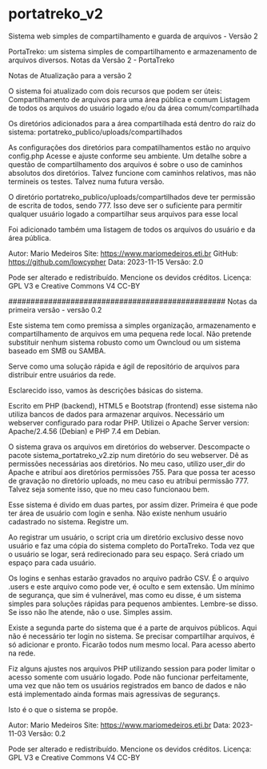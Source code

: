 # portatreko_v2
Sistema web simples de compartilhamento e guarda de arquivos - Versão 2

PortaTreko: um sistema simples de compartilhamento e armazenamento de arquivos diversos.
Notas da Versão 2 - PortaTreko

Notas de Atualização para a versão 2

O sistema foi atualizado com dois recursos que podem ser úteis:
Compartilhamento de arquivos para uma área pública e comum
Listagem de todos os arquivos do usuário logado e/ou da área comum/compartilhada

Os diretórios adicionados para a área compartilhada está dentro do raiz do sistema:
portatreko_publico/uploads/compartilhados

As configurações dos diretórios para compatilhamentos estão no arquivo config.php
Acesse e ajuste conforme seu ambiente.
Um detalhe sobre a questão de compartilhamento dos arquivos é sobre o uso 
de caminhos absolutos dos diretórios. Talvez funcione com caminhos relativos,
mas não termineis os testes. Talvez numa futura versão.

O diretório portatreko_publico/uploads/compartilhados deve ter permissão de escrita de todos, sendo 777.
Isso deve ser o suficiente para permitir qualquer usuário logado a compartilhar seus arquivos para esse local

Foi adicionado também uma listagem de todos os arquivos do usuário e da área pública.

Autor: Mario Medeiros
Site: https://www.mariomedeiros.eti.br
GitHub: https://github.com/lowcypher
Data: 2023-11-15
Versão: 2.0

Pode ser alterado e redistribuído. Mencione os devidos créditos.
Licença: GPL V3 e Creative Commons V4 CC-BY

#################################################
Notas da primeira versão  - versão 0.2

Este sistema tem como premissa a simples organização, armazenamento e compartilhamento de arquivos em uma pequena rede local.
Não pretende substituir nenhum sistema robusto como um Owncloud ou um sistema baseado em SMB ou SAMBA.

Serve como uma solução rápida e ágil de repositório de arquivos para distribuir entre usuários da rede.

Esclarecido isso, vamos às descrições básicas do sistema.

Escrito em PHP (backend), HTML5 e Bootstrap (frontend) esse sistema não utiliza bancos de dados para armazenar arquivos.
Necessário um webserver configurado para rodar PHP. Utilizei o Apache Server version: Apache/2.4.56 (Debian) e PHP 7.4 em Debian.

O sistema grava os arquivos em diretórios do webserver.
Descompacte o pacote sistema_portatreko_v2.zip num diretório do seu webserver. Dê as permissões necessárias aos diretórios.
No meu caso, utilizo user_dir do Apache e atribuí aos diretórios permissões 755. Para que possa ter acesso de gravação
no diretório uploads, no meu caso eu atribui permissão 777. Talvez seja somente isso, que no meu caso funcionaou bem.

Esse sistema é divido em duas partes, por assim dizer.
Primeira é que pode ter área de usuário com login e senha. 
Não existe nenhum usuário cadastrado no sistema. Registre um. 

Ao registrar um usuário, o script cria um diretório exclusivo desse novo usuário e faz uma cópia do sistema completo do PortaTreko.
Toda vez que o usuário se logar, será redirecionado para seu espaço. Será criado um espaço para cada usuário.

Os logins e senhas estarão gravados no arquivo padrão CSV. É o arquivo .users e este arquivo como pode ver, é oculto e sem extensão.
Um mínimo de segurança, que sim é vulnerável, mas como eu disse, é um sistema simples para soluções rápidas para pequenos ambientes.
Lembre-se disso. Se isso não lhe atende, não o use. Simples assim.

Existe a segunda parte do sistema que é a parte de arquivos públicos. Aqui não é necessário ter login no sistema. Se precisar compartilhar 
arquivos, é só adicionar e pronto. Ficarão todos num mesmo local. Para acesso aberto na rede.

Fiz alguns ajustes nos arquivos PHP utilizando session para poder limitar o acesso somente com usuário logado.
Pode não funcionar perfeitamente, uma vez que não tem os usuários registrados em banco de dados e não está implementado ainda formas mais agressivas de segurançs.

Isto é o que o sistema se propõe. 

Autor: Mario Medeiros
Site: https://www.mariomedeiros.eti.br
Data: 2023-11-03
Versão: 0.2

Pode ser alterado e redistribuído. Mencione os devidos créditos.
Licença: GPL V3 e Creative Commons V4 CC-BY
